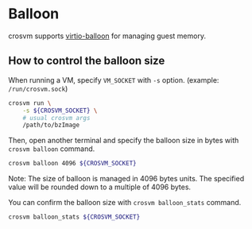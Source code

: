 # Balloon

crosvm supports
[virtio-balloon](https://docs.oasis-open.org/virtio/virtio/v1.1/csprd01/virtio-v1.1-csprd01.html#x1-2790005)
for managing guest memory.

## How to control the balloon size

When running a VM, specify `VM_SOCKET` with `-s` option. (example: `/run/crosvm.sock`)

```sh
crosvm run \
    -s ${CROSVM_SOCKET} \
    # usual crosvm args
    /path/to/bzImage
```

Then, open another terminal and specify the balloon size in bytes with `crosvm balloon` command.

```sh
crosvm balloon 4096 ${CROSVM_SOCKET}
```

Note: The size of balloon is managed in 4096 bytes units. The specified value will be rounded down
to a multiple of 4096 bytes.

You can confirm the balloon size with `crosvm balloon_stats` command.

```sh
crosvm balloon_stats ${CROSVM_SOCKET}
```
